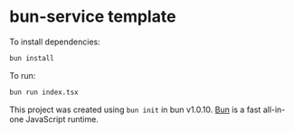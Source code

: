 # bun-service template

To install dependencies:

```bash
bun install
```

To run:

```bash
bun run index.tsx
```

This project was created using `bun init` in bun v1.0.10. [Bun](https://bun.sh) is a fast all-in-one JavaScript runtime.
